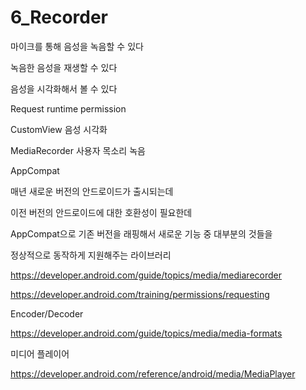 # 6_Recorder

마이크를 통해 음성을 녹음할 수 있다

녹음한 음성을 재생할 수 있다

음성을 시각화해서 볼 수 있다

Request runtime permission

CustomView 음성 시각화

MediaRecorder 사용자 목소리 녹음


AppCompat

매년 새로운 버전의 안드로이드가 출시되는데 

이전 버전의 안드로이드에 대한 호환성이 필요한데

AppCompat으로 기존 버전을 래핑해서 새로운 기능 중 대부분의 것들을 

정상적으로 동작하게 지원해주는 라이브러리


https://developer.android.com/guide/topics/media/mediarecorder

https://developer.android.com/training/permissions/requesting

Encoder/Decoder 

https://developer.android.com/guide/topics/media/media-formats

미디어 플레이어

https://developer.android.com/reference/android/media/MediaPlayer
